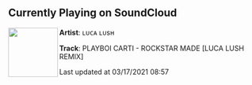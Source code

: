 ## Currently Playing on SoundCloud

[<img align="left" width="100" src="https://i1.sndcdn.com/artworks-iNalICnHklUKeoRS-PJCBAg-t500x500.jpg">](https://soundcloud.com/lucalush/playboi-carti-rockstar-made-luca-lush-remix)

**Artist**: ʟᴜᴄᴀ ʟᴜsʜ 

**Track**: PLAYBOI CARTI - ROCKSTAR MADE [LUCA LUSH REMIX]

Last updated at 03/17/2021 08:57
